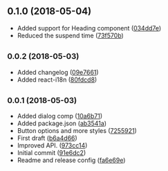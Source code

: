 <a name="0.1.0"></a>
## 0.1.0 (2018-05-04)

* Added support for Heading component ([034dd7e](https://github.com/snowballdigital/react-dialog/commit/034dd7e))
* Reduced the suspend time ([73f570b](https://github.com/snowballdigital/react-dialog/commit/73f570b))



<a name="0.0.2"></a>
## <small>0.0.2 (2018-05-03)</small>

* Added changelog ([09e7661](https://github.com/snowballdigital/react-dialog/commit/09e7661))
* Added react-i18n ([80fdcd8](https://github.com/snowballdigital/react-dialog/commit/80fdcd8))



<a name="0.0.1"></a>
## <small>0.0.1 (2018-05-03)</small>

* Added dialog comp ([10a6b71](https://github.com/snowballdigital/react-dialog/commit/10a6b71))
* Added package.json ([ab3541a](https://github.com/snowballdigital/react-dialog/commit/ab3541a))
* Button options and more styles ([7255921](https://github.com/snowballdigital/react-dialog/commit/7255921))
* First draft ([b6a4d66](https://github.com/snowballdigital/react-dialog/commit/b6a4d66))
* Improved API. ([973cc14](https://github.com/snowballdigital/react-dialog/commit/973cc14))
* Initial commit ([91e6dc2](https://github.com/snowballdigital/react-dialog/commit/91e6dc2))
* Readme and release config ([fa6e69e](https://github.com/snowballdigital/react-dialog/commit/fa6e69e))



